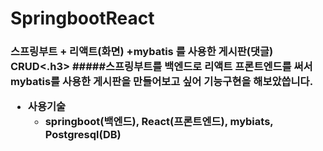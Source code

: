 # SpringbootReact

<h3>스프링부트 + 리액트(화면) +mybatis 를 사용한 게시판(댓글) CRUD<.h3>
#####스프링부트를 백엔드로 리액트 프론트엔드를 써서 mybatis를 사용한 게시판을 만들어보고 싶어 기능구현을 해보았씁니다. 

* 사용기술
  * springboot(백엔드), React(프론트엔드), mybiats, Postgresql(DB)
  
 


